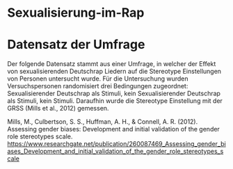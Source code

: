 # Sexualisierung-im-Rap
# Datensatz der Umfrage
Der folgende Datensatz stammt aus einer Umfrage, in welcher der Effekt von sexualisierenden Deutschrap Liedern auf die Stereotype Einstellungen von Personen untersucht wurde. Für die Untersuchung wurden Versuchspersonen randomisiert drei Bedingungen zugeordnet: Sexualisierender Deutschrap als Stimuli, kein Sexualisierender Deutschrap als Stimuli, kein Stimuli. Daraufhin wurde die Stereotype Einstellung mit der GRSS (Mills et al., 2012) gemessen. 

Mills, M., Culbertson, S. S., Huffman, A. H., & Connell, A. R. (2012). Assessing gender biases: Development and initial validation of the gender role stereotypes scale. https://www.researchgate.net/publication/260087469_Assessing_gender_biases_Development_and_initial_validation_of_the_gender_role_stereotypes_scale
